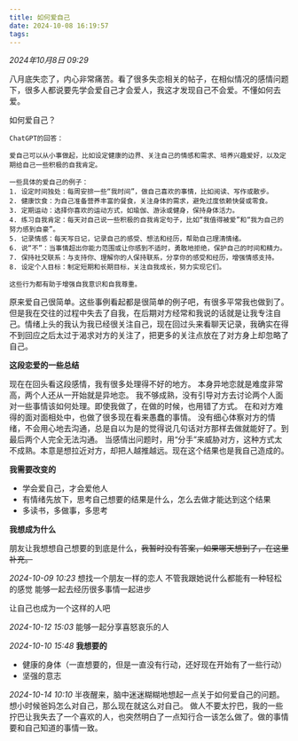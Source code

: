```yaml
---
title: 如何爱自己
date: 2024-10-08 16:19:57
tags:
---
```


_2024年10月8日 09:29_

八月底失恋了，内心非常痛苦。看了很多失恋相关的帖子，在相似情况的感情问题下，很多人都说要先学会爱自己才会爱人，我这才发现自己不会爱。不懂如何去爱。

如何爱自己？

```
ChatGPT的回答：

爱自己可以从小事做起，比如设定健康的边界、关注自己的情感和需求、培养兴趣爱好，以及定期给自己一些积极的自我肯定。

一些具体的爱自己的例子：
1. 设定时间独处：每周安排一些“我时间”，做自己喜欢的事情，比如阅读、写作或散步。
2. 健康饮食：为自己准备营养丰富的餐食，关注身体的需求，避免过度依赖快餐或零食。
3. 定期运动：选择你喜欢的运动方式，如瑜伽、游泳或健身，保持身体活力。
4. 练习自我肯定：每天对自己说一些积极的自我肯定句子，比如“我值得被爱”和“我为自己的努力感到自豪”。
5. 记录情感：每天写日记，记录自己的感受、想法和经历，帮助自己理清情绪。
6. 说“不”：当事情超出你能力范围或让你感到不适时，勇敢地拒绝，保护自己的时间和精力。
7. 保持社交联系：与支持你、理解你的人保持联系，分享你的感受和经历，增强情感支持。
8. 设定个人目标：制定短期和长期目标，关注自我成长，努力实现它们。

这些行为都有助于增强自我意识和自我尊重。
```

原来爱自己很简单。这些事例看起都是很简单的例子吧，有很多平常我也做到了。但是我在交往的过程中失去了自我，在后期对方经常和我说的话就是让我专注自己。情绪上头的我认为我已经很关注自己，现在回过头来看聊天记录，我确实在得不到回应之后太过于渴求对方的关注了，把更多的关注点放在了对方身上却忽略了自己。

**这段恋爱的一些总结**

现在在回头看这段感情，我有很多处理得不好的地方。
本身异地恋就是难度非常高，两个人还从一开始就是异地恋。
我不够成熟，没有引导对方去讨论两个人面对一些事情该如何处理。即使我做了，在做的时候，也用错了方式。
在和对方难得的面对面相处中，也做了很多现在看来愚蠢的事情。
没有细心体察对方的情绪，不会用心地去沟通，总是自以为是的觉得说几句话对方那样去做就能好了。到最后两个人完全无法沟通。
当感情出问题时，用“分手”来威胁对方，这种方式太不成熟。本意是想拉近对方，却把人越推越远。现在这个结果也是我自己造成的。

**我需要改变的**

- 学会爱自己，才会爱他人
- 有情绪先放下，思考自己想要的结果是什么，怎么去做才能达到这个结果
- 多读书，多做事，多思考

**我想成为什么**

朋友让我想想自己想要的到底是什么，~~我暂时没有答案，如果哪天想到了，在这里补充。~~

_2024-10-09 10:23_
想找一个朋友一样的恋人 
不管我跟她说什么都能有一种轻松的感觉
能够一起去经历很多事情一起进步

让自己也成为一个这样的人吧

_2024-10-12 15:03_
能够一起分享喜怒哀乐的人

_2024-10-10 15:48_
**我想要的**

- 健康的身体（一直想要的，但是一直没有行动，还好现在开始有了一些行动）
- 坚强的意志

_2024-10-14 10:10_
半夜醒来，脑中迷迷糊糊地想起一点关于如何爱自己的问题。想小时候爸妈怎么对自己，那么现在就这么对自己。
做人不要太拧巴，我的一些拧巴让我失去了一个喜欢的人，也突然明白了一点知行合一该怎么做了。做的事情要和自己知道的事情一致。

